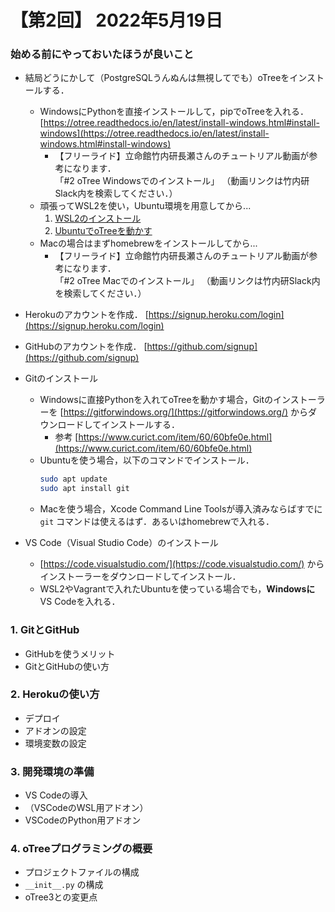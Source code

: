 # 【第2回】 2022年5月19日

### 始める前にやっておいたほうが良いこと
- 結局どうにかして（PostgreSQLうんぬんは無視してでも）oTreeをインストールする．
    - WindowsにPythonを直接インストールして，pipでoTreeを入れる．  
        [https://otree.readthedocs.io/en/latest/install-windows.html#install-windows](https://otree.readthedocs.io/en/latest/install-windows.html#install-windows)  
        - 【フリーライド】立命館竹内研長瀬さんのチュートリアル動画が参考になります．  
            「#2 oTree Windowsでのインストール」
            （動画リンクは竹内研Slack内を検索してください．）
    - 頑張ってWSL2を使い，Ubuntu環境を用意してから...  
        1. [WSL2のインストール](ubuntu/wsl2.md)
        1. [UbuntuでoTreeを動かす](server_setup/README.md)
    - Macの場合はまずhomebrewをインストールしてから...
        - 【フリーライド】立命館竹内研長瀬さんのチュートリアル動画が参考になります．  
            「#2 oTree Macでのインストール」
            （動画リンクは竹内研Slack内を検索してください．）

- Herokuのアカウントを作成． [https://signup.heroku.com/login](https://signup.heroku.com/login)
- GitHubのアカウントを作成． [https://github.com/signup](https://github.com/signup)

- Gitのインストール
    - Windowsに直接Pythonを入れてoTreeを動かす場合，Gitのインストーラーを [https://gitforwindows.org/](https://gitforwindows.org/) からダウンロードしてインストールする．
        - 参考 [https://www.curict.com/item/60/60bfe0e.html](https://www.curict.com/item/60/60bfe0e.html)
    - Ubuntuを使う場合，以下のコマンドでインストール．
        ```bash
        sudo apt update
        sudo apt install git
        ```
    - Macを使う場合，Xcode Command Line Toolsが導入済みならばすでに `git` コマンドは使えるはず．あるいはhomebrewで入れる．

- VS Code（Visual Studio Code）のインストール
    - [https://code.visualstudio.com/](https://code.visualstudio.com/) からインストーラーをダウンロードしてインストール．
    - WSL2やVagrantで入れたUbuntuを使っている場合でも，**Windowsに** VS Codeを入れる．


### 1. GitとGitHub
- GitHubを使うメリット
- GitとGitHubの使い方


### 2. Herokuの使い方
- デプロイ
- アドオンの設定
- 環境変数の設定


### 3. 開発環境の準備
- VS Codeの導入
- （VSCodeのWSL用アドオン）
- VSCodeのPython用アドオン


### 4. oTreeプログラミングの概要
- プロジェクトファイルの構成
- `__init__.py` の構成
- oTree3との変更点
